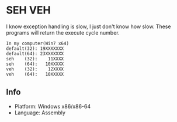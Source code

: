 # SEH VEH

I know exception handling is slow, I just don't know how slow. These programs will return the execute cycle number.

    In my computer(Win7 x64)
    default(32): 19XXXXXXX
    default(64): 23XXXXXXX
    seh    (32):    11XXXX
    seh    (64):   10XXXXX
    veh    (32):    12XXXX
    veh    (64):   10XXXXX

## Info

* Platform: Windows x86/x86-64
* Language: Assembly
